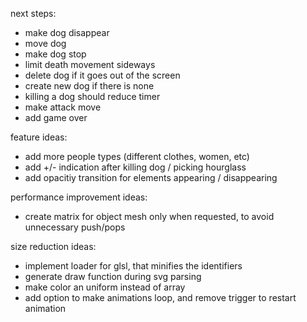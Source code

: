 next steps:

-   make dog disappear
-   move dog
-   make dog stop
-   limit death movement sideways
-   delete dog if it goes out of the screen
-   create new dog if there is none
-   killing a dog should reduce timer
-   make attack move
-   add game over

feature ideas:

-   add more people types (different clothes, women, etc)
-   add +/- indication after killing dog / picking hourglass
-   add opacitiy transition for elements appearing / disappearing

performance improvement ideas:

-   create matrix for object mesh only when requested, to avoid unnecessary push/pops

size reduction ideas:

-   implement loader for glsl, that minifies the identifiers
-   generate draw function during svg parsing
-   make color an uniform instead of array
-   add option to make animations loop, and remove trigger to restart animation
